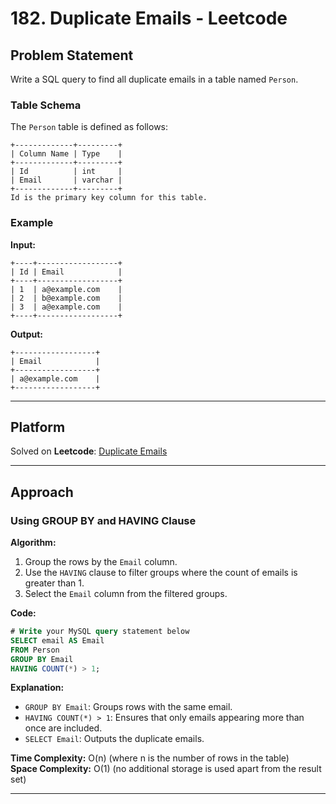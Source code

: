 # 182. Duplicate Emails - Leetcode 

## Problem Statement
Write a SQL query to find all duplicate emails in a table named `Person`.

### Table Schema
The `Person` table is defined as follows:
```
+-------------+---------+
| Column Name | Type    |
+-------------+---------+
| Id          | int     |
| Email       | varchar |
+-------------+---------+
Id is the primary key column for this table.
```
### Example
**Input:**
```
+----+------------------+
| Id | Email            |
+----+------------------+
| 1  | a@example.com    |
| 2  | b@example.com    |
| 3  | a@example.com    |
+----+------------------+
```
**Output:**
```
+------------------+
| Email            |
+------------------+
| a@example.com    |
+------------------+
```

---

## Platform
Solved on **Leetcode**: [Duplicate Emails](https://leetcode.com/problems/duplicate-emails/)

---

## Approach

### Using GROUP BY and HAVING Clause
**Algorithm:**
1. Group the rows by the `Email` column.
2. Use the `HAVING` clause to filter groups where the count of emails is greater than 1.
3. Select the `Email` column from the filtered groups.

**Code:**
```sql
# Write your MySQL query statement below
SELECT email AS Email
FROM Person
GROUP BY Email
HAVING COUNT(*) > 1;
```

**Explanation:**
- `GROUP BY Email`: Groups rows with the same email.
- `HAVING COUNT(*) > 1`: Ensures that only emails appearing more than once are included.
- `SELECT Email`: Outputs the duplicate emails.

**Time Complexity:** O(n) (where n is the number of rows in the table)  
**Space Complexity:** O(1) (no additional storage is used apart from the result set)

---

